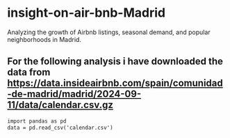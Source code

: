 # insight-on-air-bnb-Madrid
Analyzing the growth of Airbnb listings, seasonal demand, and popular neighborhoods in Madrid.
## For the following analysis i have downloaded the data from https://data.insideairbnb.com/spain/comunidad-de-madrid/madrid/2024-09-11/data/calendar.csv.gz

``` diff
import pandas as pd
data = pd.read_csv('calendar.csv')
```
